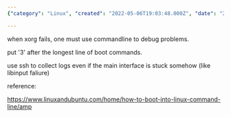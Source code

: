 ```yaml
---
{"category": "Linux", "created": "2022-05-06T19:03:48.000Z", "date": "2022-05-06 19:03:48", "description": "This text provides a solution for accessing the Linux command line (tty) when Xorg fails. It describes how to boot into the command line by entering '3' after the longest line of boot commands, and suggests using SSH to collect logs even if there are interface issues.", "modified": "2022-08-18T14:00:22.982Z", "tags": ["commandline", "emergency", "kali", "linux", "remedy", "system manage"], "title": "Boot into Linux commandline (tty)"}

---
```


when xorg fails, one must use commandline to debug problems.

put '3' after the longest line of boot commands.

use ssh to collect logs even if the main interface is stuck somehow (like libinput faliure)

reference:

https://www.linuxandubuntu.com/home/how-to-boot-into-linux-command-line/amp
